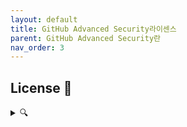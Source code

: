 ```yaml
---
layout: default
title: GitHub Advanced Security라이센스
parent: GitHub Advanced Security란
nav_order: 3
---
```




## License 🧮
<details><summary>🔍</summary>
<p>
   
* GitHub Enterprise외 추가 비용없음 
   - Dependency Graph
   - Dependabot Alert
   - Dependabot Security Update

* 별도 라이센스 : GHAS license
   - Code Scanning
   - Secret Scanning

* GHAS license 라이센스 모델
   - **Commiter** 기반 : 지난 90일간 저장소에 Commit한 사람 수

   - Code Scanning은 GHAS license와 동등, Secret Scanning은 하위 기능
     - GHAS on/off : Code Scanning/Secret Scanning 모두 on/off
     - GHAS on상태에서, Secret Scanning은 Org레벨/Repo레벨에서 별도로 on/off가능하지만, GHAS를 off하면 함께 off
   
   - 한명의 User는 여러곳에 commit해도 '하나'로 카운트
   
   - 관리/비용절약 💰 
    
      - [Enterprise레벨에서 Org별로 enable/disable](https://docs.github.com/en/enterprise-server@3.1/admin/policies/enforcing-policies-for-your-enterprise/enforcing-policies-for-advanced-security-in-your-enterprise)
      
      - [Org자체에서 모든 저장소 한꺼번에 enable/disable](https://docs.github.com/en/enterprise-server@3.1/organizations/keeping-your-organization-secure/managing-security-and-analysis-settings-for-your-organization#enabling-or-disabling-a-feature-for-all-existing-repositories)
      
      - [저장소별로 enable/disable](https://docs.github.com/en/enterprise-server@3.1/github/administering-a-repository/managing-repository-settings/managing-security-and-analysis-settings-for-your-repository#enabling-or-disabling-security-and-analysis-features)
      
      - 어떤 저장소에서 GHAS를 disable하면,해당 저장소에만 commit을 했던 committer의 수는 라이센스에서 즉시 빠짐 
   
  - Committer가 초과 시: 기존에 enable된 저장소들은 계속 추가적인 committer 허용// 신규 저장소들은 GHAS가 disable된 상태로 생성됨, GHAS가 enable되지 않았던 기존 저장소들도 GHAS의 enable버튼이 비활성화
  
   
</p>
</details>

<br>